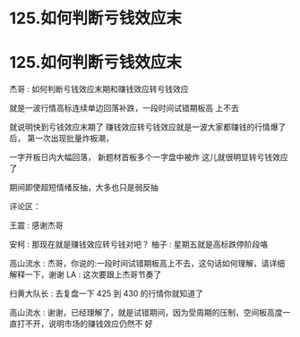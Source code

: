 # 125.如何判断亏钱效应末

# 125.如何判断亏钱效应末

杰哥 : 如何判断亏钱效应末期和赚钱效应转亏钱效应

就是一波行情高标连续单边回落补跌，一段时间试错期板高 上不去

就说明快到亏钱效应末期了 赚钱效应转亏钱效应就是一波大家都赚钱的行情爆了后， 第一次出现批量炸板潮，

一字开板日内大幅回落， 新题材首板多个一字盘中被炸 这儿就很明显转亏钱效应了

期间即使超短情绪反抽，大多也只是弱反抽

评论区：

王震 : 感谢杰哥

安柯 : 那现在就是赚钱效应转亏钱对吧？ 柚子 : 星期五就是高标跌停阶段咯

高山流水 : 杰哥，你说的:一段时间试错期板高上不去，这句话如何理解，请详细解释一下，谢谢 LA : 这次要跟上杰哥节奏了

扫黄大队长 : 去复盘一下 425 到 430 的行情你就知道了

高山流水 : 谢谢，已经理解了，就是试错期间，因为受周期的压制，空间板高度一直打不开，说明市场的赚钱效应仍然不 好